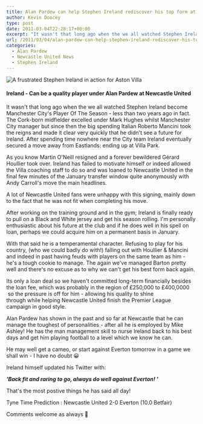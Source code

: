 ```yaml
---
title: Alan Pardew can help Stephen Ireland rediscover his top form at Newcastle United
author: Kevin Doocey
type: post
date: 2011-03-04T22:28:17+00:00
excerpt: "It wasn't that long ago when the we all watched Stephen Ireland become Manchester City's Player Of The Season - less than two.."
url: /2011/03/04/alan-pardew-can-help-stephen-ireland-rediscover-his-top-form-at-newcastle-united/
categories:
  - Alan Pardew
  - Newcastle United News
  - Stephen Ireland
---
```


![A frustrated Stephen Ireland in action for Aston Villa](https://www.tynetime.com/wp-content/uploads/2011/03/Stephen-Ireland.jpg "Stephen-Ireland")

#### Ireland - Can be a quality player under Alan Pardew at Newcastle United

It wasn't that long ago when the we all watched Stephen Ireland become Manchester City's Player Of The Season - less than two years ago in fact. The Cork-born midfielder excelled under Mark Hughes whilst Manchester City manager but since then the big spending Italian Roberto Mancini took the reigns and made it clear very quickly that he didn't see a future for Ireland. After spending time nowhere near the City team Ireland eventually secured a move away from Eastlands: ending up at Villa Park.

As you know Martin O'Neill resigned and a forever bewildered Gérard Houllier took over. Ireland has failed to motivate himself or indeed allowed the Villa coaching staff to do so and was loaned to Newcastle United in the final few minutes of the January transfer window quite anonymously with Andy Carroll's move the main headlines.

A lot of Newcastle United fans were unhappy with this signing, mainly down to the fact that he was not fit when completing his move.

After working on the training ground and in the gym; Ireland is finally ready to pull on a Black and White jersey and get his season rolling. I'm personally enthusiastic about his future at the club and if he does well in his spell on loan, perhaps we could acquire him on a permanent basis in January.

With that said he is a temperamental character. Refusing to play for his country, (who we could badly do with!) falling out with Houllier & Mancini and indeed in past having feuds with players on the same team as him - he's a tough cookie to manage. The again we've managed Barton pretty well and there's no excuse as to why we can't get his best form back again.

Its only a loan deal so we haven't committed long-term financially besides the loan fee, which was probably in the region of £250,000 to £400,0000  so the pressure is off for him - allowing his quality to shine through while helping Newcastle United finish the Premier League campaign in good style.

Alan Pardew has shown in the past and so far at Newcastle that he can manage the toughest of personalities - after all he is employed by Mike Ashley! He has the man management skill to nurse Ireland back to his best days and get him playing football to a level which we know he can.

He may well get a cameo, or start against Everton tomorrow in a game we shall win - I have no doubt 😀

Ireland himself updated his Twitter with:

_**'Back fit and raring to go, always do well against Everton! '**_

That's the most postive things he has said all day!

Tyne Time Prediction : Newcastle United 2-0 Everton (10.0 Betfair)

Comments welcome as always 🙂
